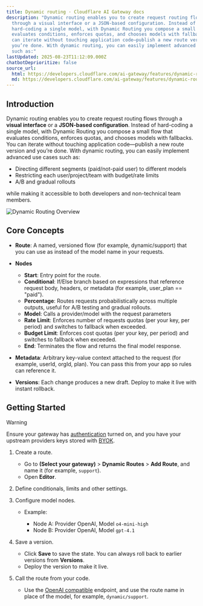 ```yaml
---
title: Dynamic routing · Cloudflare AI Gateway docs
description: "Dynamic routing enables you to create request routing flows
  through a visual interface or a JSON-based configuration. Instead of
  hard-coding a single model, with Dynamic Routing you compose a small flow that
  evaluates conditions, enforces quotas, and chooses models with fallbacks. You
  can iterate without touching application code—publish a new route version and
  you’re done. With dynamic routing, you can easily implement advanced use cases
  such as:"
lastUpdated: 2025-08-23T11:12:09.000Z
chatbotDeprioritize: false
source_url:
  html: https://developers.cloudflare.com/ai-gateway/features/dynamic-routing/
  md: https://developers.cloudflare.com/ai-gateway/features/dynamic-routing/index.md
---
```


## Introduction

Dynamic routing enables you to create request routing flows through a **visual interface** or a **JSON-based configuration**. Instead of hard-coding a single model, with Dynamic Routing you compose a small flow that evaluates conditions, enforces quotas, and chooses models with fallbacks. You can iterate without touching application code—publish a new route version and you’re done. With dynamic routing, you can easily implement advanced use cases such as:

* Directing different segments (paid/not-paid user) to different models
* Restricting each user/project/team with budget/rate limits
* A/B and gradual rollouts

while making it accessible to both developers and non-technical team members.

![Dynamic Routing Overview](https://developers.cloudflare.com/_astro/dynamic-routing.BtwkWywo_ZkRSjM.webp)

## Core Concepts

* **Route**: A named, versioned flow (for example, dynamic/support) that you can use as instead of the model name in your requests.

* **Nodes**

  * **Start**: Entry point for the route.
  * **Conditional**: If/Else branch based on expressions that reference request body, headers, or metadata (for example, user\_plan == "paid").
  * **Percentage**: Routes requests probabilistically across multiple outputs, useful for A/B testing and gradual rollouts.
  * **Model**: Calls a provider/model with the request parameters
  * **Rate Limit**: Enforces number of requests quotas (per your key, per period) and switches to fallback when exceeded.
  * **Budget Limit**: Enforces cost quotas (per your key, per period) and switches to fallback when exceeded.
  * **End**: Terminates the flow and returns the final model response.

* **Metadata**: Arbitrary key-value context attached to the request (for example, userId, orgId, plan). You can pass this from your app so rules can reference it.

* **Versions**: Each change produces a new draft. Deploy to make it live with instant rollback.

## Getting Started

Warning

Ensure your gateway has [authentication](https://developers.cloudflare.com/ai-gateway/configuration/authentication/) turned on, and you have your upstream providers keys stored with [BYOK](https://developers.cloudflare.com/ai-gateway/configuration/bring-your-own-keys/).

1. Create a route.

   * Go to **(Select your gateway)** > **Dynamic Routes** > **Add Route**, and name it (for example, `support`).
   * Open **Editor**.

2. Define conditionals, limits and other settings.

3. Configure model nodes.

   * Example:

     * Node A: Provider OpenAI, Model `o4-mini-high`
     * Node B: Provider OpenAI, Model `gpt-4.1`

4. Save a version.

   * Click **Save** to save the state. You can always roll back to earlier versions from **Versions**.
   * Deploy the version to make it live.

5. Call the route from your code.
   * Use the [OpenAI compatible](https://developers.cloudflare.com/ai-gateway/usage/chat-completion/) endpoint, and use the route name in place of the model, for example, `dynamic/support`.
